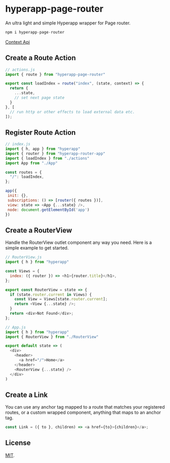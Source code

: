 # hyperapp-page-router

An ultra light and simple Hyperapp wrapper for Page router.

```js
npm i hyperapp-page-router
```

[Context Api](https://visionmedia.github.io/page.js/#context)

## Create a Route Action

```js
// actions.js
import { route } from "hyperapp-page-router"

export const loadIndex = route("index", (state, context) => {
  return {
    ...state,
    // set next page state
  }
}, [
  // run http or other effects to load external data etc.
]);
```

## Register Route Action

```js
// index.js
import { h, app } from "hyperapp"
import { router } from "hyperapp-router-app"
import { loadIndex } from "./actions"
import App from "./App"

const routes = {
  "/": loadIndex,
};

app({
 init: {},
 subscriptions: () => [router({ routes })],
 view: state => <App {...state} />,
 node: document.getElementById('app')
})
```

## Create a RouterView

Handle the RouterView outlet component any way you need. Here is a simple example to get started.

```js
// RouterView.js
import { h } from "hyperapp"

const Views = {
  index: ({ router }) => <h1>{router.title}</h1>,
};

export const RouterView = state => {
  if (state.router.current in Views) {
    const View = Views[state.router.current];
    return <View {...state} />;
  }
  return <div>Not Found</div>;
};
```

```js
// App.js
import { h } from "hyperapp"
import { RouterView } from "./RouterView"

export default state => (
  <div>
    <header>
      <a href="/">Home</a>
    </header>
    <RouterView {...state} />
  </div>
)
```

## Create a Link

You can use any anchor tag mapped to a route that matches your registered routes, or a custom wrapped component,
anything that maps to an anchor tag.

```js
const Link = ({ to }, children) => <a href={to}>{children}</a>;
```

## License

[MIT](LICENSE).
